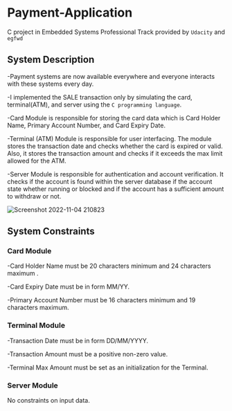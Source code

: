 # Payment-Application
C project in Embedded Systems Professional Track provided by `Udacity` and `egfwd`

## System Description
-Payment systems are now available everywhere and everyone interacts with these systems every day.

-I implemented the SALE transaction only by simulating the card, terminal(ATM), and server using the `C programming language`.

-Card Module is responsible for storing the card data which is Card Holder Name, Primary Account Number, and Card Expiry Date.

-Terminal (ATM) Module is responsible for user interfacing. The module stores the transaction date and checks whether the card is expired or valid. Also, it stores the transaction amount and checks if it exceeds the max limit allowed for the ATM.

-Server Module is responsible for authentication and account verification. It checks if the account is found within the server database if the account state whether running or blocked and if the account has a sufficient amount to withdraw or not.

![Screenshot 2022-11-04 210823](https://user-images.githubusercontent.com/70335125/200056073-aca21402-c805-488b-91a7-20d8cb3f3099.png)


## System Constraints
### Card Module 
-Card Holder Name must be 20 characters  minimum  and 24 characters maximum .

-Card Expiry Date must be in form MM/YY.

-Primary Account Number must be 16 characters minimum and 19 characters maximum.

### Terminal Module
-Transaction Date must be in form DD/MM/YYYY.

-Transaction Amount must be a positive non-zero value.

-Terminal Max Amount must be set as an initialization for the Terminal.

### Server Module
No constraints on input data.
